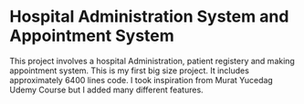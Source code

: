 # Hospital Administration System and Appointment System
 This project involves a hospital Administration, patient registery and making appointment system. This is my first big size project. It includes approximately 6400 lines code. I took inspiration from Murat Yucedag Udemy Course but I added many different features.
